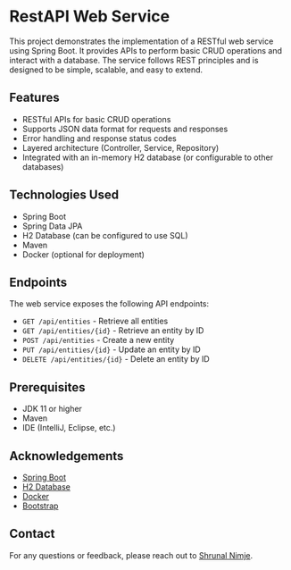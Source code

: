 # RestAPI Web Service

This project demonstrates the implementation of a RESTful web service using Spring Boot. It provides APIs to perform basic CRUD operations and interact with a database. The service follows REST principles and is designed to be simple, scalable, and easy to extend.

## Features

- RESTful APIs for basic CRUD operations
- Supports JSON data format for requests and responses
- Error handling and response status codes
- Layered architecture (Controller, Service, Repository)
- Integrated with an in-memory H2 database (or configurable to other databases)

## Technologies Used

- Spring Boot
- Spring Data JPA
- H2 Database (can be configured to use SQL)
- Maven
- Docker (optional for deployment)

## Endpoints

The web service exposes the following API endpoints:

- `GET /api/entities` - Retrieve all entities
- `GET /api/entities/{id}` - Retrieve an entity by ID
- `POST /api/entities` - Create a new entity
- `PUT /api/entities/{id}` - Update an entity by ID
- `DELETE /api/entities/{id}` - Delete an entity by ID

## Prerequisites

- JDK 11 or higher
- Maven
- IDE (IntelliJ, Eclipse, etc.)

## Acknowledgements

- [Spring Boot](https://spring.io/projects/spring-boot)
- [H2 Database](https://www.h2database.com/html/main.html)
- [Docker](https://www.docker.com/)
- [Bootstrap](https://getbootstrap.com/)

## Contact

For any questions or feedback, please reach out to [Shrunal Nimje](https://github.com/ShrunalNimje).
